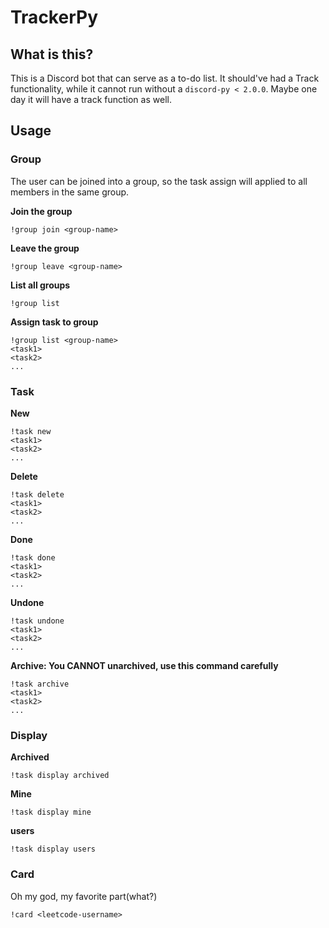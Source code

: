 # TrackerPy

## What is this?

This is a Discord bot that can serve as a to-do list.
It should've had a Track functionality, while it cannot run without a `discord-py < 2.0.0`.
Maybe one day it will have a track function as well.

## Usage

### Group

The user can be joined into a group, so the task assign will applied to all members in the same group.

**Join the group**

```
!group join <group-name>
```

**Leave the group**

```
!group leave <group-name>
```

**List all groups**

```
!group list
```

**Assign task to group**

```
!group list <group-name>
<task1>
<task2>
...
```

### Task

**New**

```
!task new
<task1>
<task2>
...
```

**Delete**

```
!task delete
<task1>
<task2>
...
```

**Done**

```
!task done
<task1>
<task2>
...
```

**Undone**

```
!task undone
<task1>
<task2>
...
```

**Archive: You CANNOT unarchived, use this command carefully**

```
!task archive
<task1>
<task2>
...
```

### Display

**Archived**

```
!task display archived
```

**Mine**

```
!task display mine
```

**users**

```
!task display users
```

### Card

Oh my god, my favorite part(what?)

```
!card <leetcode-username>
```
